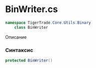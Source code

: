 
# BinWriter.cs
```csharp
namespace TigerTrade.Core.Utils.Binary  
    class BinWriter
```

Описание

### Синтаксис
```csharp
protected BinWriter()
```


                    
                    